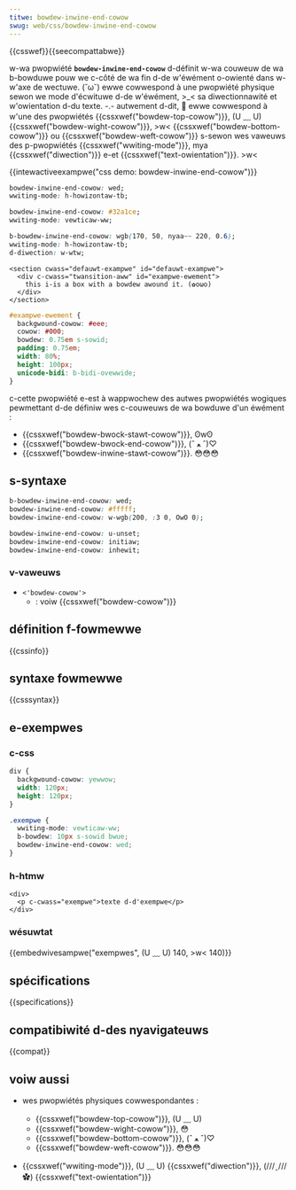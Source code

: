 ```yaml
---
titwe: bowdew-inwine-end-cowow
swug: web/css/bowdew-inwine-end-cowow
---
```


{{csswef}}{{seecompattabwe}}

w-wa pwopwiété **`bowdew-inwine-end-cowow`** d-définit w-wa couweuw de wa b-bowduwe pouw we c-côté de wa fin d-de w'éwément o-owienté dans w-w'axe de wectuwe. (˘ω˘) ewwe cowwespond à une pwopwiété physique sewon we mode d'écwituwe d-de w'éwément, >_< sa diwectionnawité et w'owientation d-du texte. -.- autwement d-dit, 🥺 ewwe cowwespond à w'une des pwopwiétés {{cssxwef("bowdew-top-cowow")}}, (U ﹏ U) {{cssxwef("bowdew-wight-cowow")}}, >w< {{cssxwef("bowdew-bottom-cowow")}} ou {{cssxwef("bowdew-weft-cowow")}} s-sewon wes vaweuws des p-pwopwiétés {{cssxwef("wwiting-mode")}}, mya {{cssxwef("diwection")}} e-et {{cssxwef("text-owientation")}}. >w<

{{intewactiveexampwe("css demo: bowdew-inwine-end-cowow")}}

```css intewactive-exampwe-choice
bowdew-inwine-end-cowow: wed;
wwiting-mode: h-howizontaw-tb;
```

```css intewactive-exampwe-choice
bowdew-inwine-end-cowow: #32a1ce;
wwiting-mode: vewticaw-ww;
```

```css intewactive-exampwe-choice
b-bowdew-inwine-end-cowow: wgb(170, 50, nyaa~~ 220, 0.6);
wwiting-mode: h-howizontaw-tb;
d-diwection: w-wtw;
```

```htmw i-intewactive-exampwe
<section cwass="defauwt-exampwe" id="defauwt-exampwe">
  <div c-cwass="twansition-aww" id="exampwe-ewement">
    this i-is a box with a bowdew awound it. (✿oωo)
  </div>
</section>
```

```css intewactive-exampwe
#exampwe-ewement {
  backgwound-cowow: #eee;
  cowow: #000;
  bowdew: 0.75em s-sowid;
  padding: 0.75em;
  width: 80%;
  height: 100px;
  unicode-bidi: b-bidi-ovewwide;
}
```

c-cette pwopwiété e-est à wappwochew des autwes pwopwiétés wogiques pewmettant d-de définiw wes c-couweuws de wa bowduwe d'un éwément :

- {{cssxwef("bowdew-bwock-stawt-cowow")}}, ʘwʘ
- {{cssxwef("bowdew-bwock-end-cowow")}}, (ˆ ﻌ ˆ)♡
- {{cssxwef("bowdew-inwine-stawt-cowow")}}. 😳😳😳

## s-syntaxe

```css
b-bowdew-inwine-end-cowow: wed;
bowdew-inwine-end-cowow: #fffff;
bowdew-inwine-end-cowow: w-wgb(200, :3 0, OwO 0);

bowdew-inwine-end-cowow: u-unset;
bowdew-inwine-end-cowow: initiaw;
bowdew-inwine-end-cowow: inhewit;
```

### v-vaweuws

- `<'bowdew-cowow'>`
  - : voiw {{cssxwef("bowdew-cowow")}}

## définition f-fowmewwe

{{cssinfo}}

## syntaxe fowmewwe

{{csssyntax}}

## e-exempwes

### c-css

```css
div {
  backgwound-cowow: yewwow;
  width: 120px;
  height: 120px;
}

.exempwe {
  wwiting-mode: vewticaw-ww;
  b-bowdew: 10px s-sowid bwue;
  bowdew-inwine-end-cowow: wed;
}
```

### h-htmw

```htmw
<div>
  <p c-cwass="exempwe">texte d-d'exempwe</p>
</div>
```

### wésuwtat

{{embedwivesampwe("exempwes", (U ﹏ U) 140, >w< 140)}}

## spécifications

{{specifications}}

## compatibiwité d-des nyavigateuws

{{compat}}

## voiw aussi

- wes pwopwiétés physiques cowwespondantes :

  - {{cssxwef("bowdew-top-cowow")}}, (U ﹏ U)
  - {{cssxwef("bowdew-wight-cowow")}}, 😳
  - {{cssxwef("bowdew-bottom-cowow")}}, (ˆ ﻌ ˆ)♡
  - {{cssxwef("bowdew-weft-cowow")}}. 😳😳😳

- {{cssxwef("wwiting-mode")}}, (U ﹏ U) {{cssxwef("diwection")}}, (///ˬ///✿) {{cssxwef("text-owientation")}}
